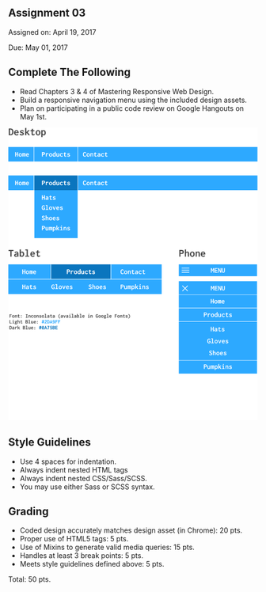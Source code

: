 ## Assignment 03
Assigned on: April 19, 2017

Due: May 01, 2017

## Complete The Following
* Read Chapters 3 & 4 of Mastering Responsive Web Design.
* Build a responsive navigation menu using the included design assets.
* Plan on participating in a public code review on Google Hangouts on May 1st.

<img src="assignment03_design.png" width="780px">


## Style Guidelines
* Use 4 spaces for indentation.
* Always indent nested HTML tags
* Always indent nested CSS/Sass/SCSS.
* You may use either Sass or SCSS syntax.


## Grading
* Coded design accurately matches design asset (in Chrome): 20 pts.
* Proper use of HTML5 tags: 5 pts.
* Use of Mixins to generate valid media queries: 15 pts.
* Handles at least 3 break points: 5 pts.
* Meets style guidelines defined above: 5 pts.

Total: 50 pts.